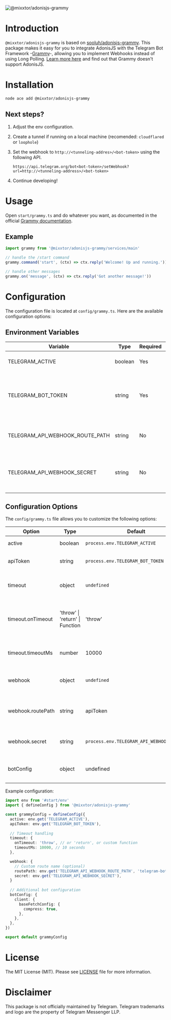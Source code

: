 ![@mixxtor/adonisjs-grammy](https://socialify.git.ci/mixxtor/adonisjs-grammy/image?description=1&descriptionEditable=Grammy%20Web%20Framework%20Adapter%20for%20AdonisJS.&font=Jost&forks=1&issues=1&logo=https%3A%2F%2Ftelegram.org%2Fimg%2Ft_logo.svg&name=1&owner=1&pattern=Charlie%20Brown&pulls=1&stargazers=1&theme=Auto)

# Introduction

`@mixxtor/adonisjs-grammy` is based on [sooluh/adonisjs-grammy](https://github.com/sooluh/adonisjs-grammy). This package makes it easy for you to integrate AdonisJS with the Telegram Bot Framework
-[Grammy](https://grammy.dev)-, allowing you to implement Webhooks instead of using Long Polling.
[Learn more here](https://grammy.dev/guide/deployment-types#how-to-use-webhooks) and find out that
Grammy doesn't support AdonisJS.

# Installation

```bash
node ace add @mixxtor/adonisjs-grammy
```

## Next steps?

1. Adjust the env configuration.
2. Create a tunnel if running on a local machine (recomended: `cloudflared` or `loophole`)
3. Set the webhook to `http://<tunneling-addres>/<bot-token>` using the following API.

   ```
   https://api.telegram.org/bot<bot-token>/setWebhook?url=http://<tunneling-address>/<bot-token>
   ```

4. Continue developing!

# Usage

Open `start/grammy.ts` and do whatever you want, as documented in the official
[Grammy documentation](https://grammy.dev/guide/getting-started).

## Example

```ts
import grammy from '@mixxtor/adonisjs-grammy/services/main'

// handle the /start command
grammy.command('start', (ctx) => ctx.reply('Welcome! Up and running.'))

// handle other messages
grammy.on('message', (ctx) => ctx.reply('Got another message!'))
```

# Configuration

The configuration file is located at `config/grammy.ts`. Here are the available configuration options:

## Environment Variables

| Variable | Type | Required | Description |
|----------|------|----------|-------------|
| TELEGRAM_ACTIVE | boolean | Yes | Active status of this plugin |
| TELEGRAM_BOT_TOKEN | string | Yes | Your Telegram Bot API token obtained from [@BotFather](https://t.me/BotFather) |
| TELEGRAM_API_WEBHOOK_ROUTE_PATH | string | No | Optional route path of your webhook endpoint |
| TELEGRAM_API_WEBHOOK_SECRET | string | No | Optional secret key to secure your webhook endpoint |

## Configuration Options

The `config/grammy.ts` file allows you to customize the following options:

| Option | Type | Default | Description |
|--------|------|---------|-------------|
| active | boolean | `process.env.TELEGRAM_ACTIVE` | Active status of this plugin |
| apiToken | string | `process.env.TELEGRAM_BOT_TOKEN` | The Telegram Bot API token |
| timeout | object | `undefined` | Webhook request timeout config |
| timeout.onTimeout | 'throw' \| 'return' \| Function | 'throw' | Defines behavior when webhook request times out |
| timeout.timeoutMs | number | 10000 | Webhook request timeout in milliseconds |
| webhook | object | `undefined` | Webhook request timeout config |
| webhook.routePath | string | apiToken | Custom route path for the webhook endpoint |
| webhook.secret | string | `process.env.TELEGRAM_API_WEBHOOK_SECRET` | Optional secret key for webhook security |
| botConfig | object | undefined | Additional [bot configuration options](https://grammy.dev/ref/core/botconfig#botconfig) |

Example configuration:

```typescript
import env from '#start/env'
import { defineConfig } from '@mixxtor/adonisjs-grammy'

const grammyConfig = defineConfig({
  active: env.get('TELEGRAM_ACTIVE'),
  apiToken: env.get('TELEGRAM_BOT_TOKEN'),
  
  // Timeout handling
  timeout: {
    onTimeout: 'throw', // or 'return', or custom function
    timeoutMs: 10000, // 10 seconds
  },

  webhook: {
    // Custom route name (optional)
    routePath: env.get('TELEGRAM_API_WEBHOOK_ROUTE_PATH', 'telegram-bot'),
    secret: env.get('TELEGRAM_API_WEBHOOK_SECRET'),
  }
  
  // Additional bot configuration
  botConfig: {
    client: {
      baseFetchConfig: {
        compress: true,
      },
    },
  },
})

export default grammyConfig
```


# License

The MIT License (MIT). Please see [LICENSE](./LICENSE.md) file for more information.

# Disclaimer

This package is not officially maintained by Telegram. Telegram trademarks and logo are the
property of Telegram Messenger LLP.
